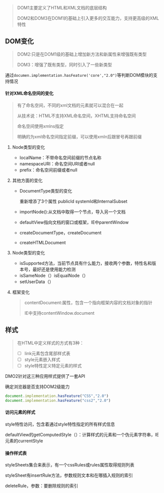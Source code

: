 > DOM1主要定义了HTML和XML文档的底层结构
>
> DOM2和DOM3在DOM1的基础上引入更多的交互能力，支持更高级的XML特性

## DOM变化

> DOM2:只是在DOM1级的基础上增加新方法和新属性来增强既有类型
>
> DOM3：增强了既有类型，同时引入了一些新类型

通过`documen.implementation.hasFeature('core',"2.0")`等判断DOM模块的支持情况

#### 针对XML命名空间的变化

> 有了命名空间，不同的xml文档的元素就可以混合在一起
>
> 从技术说：HTML不支持XML命名空间，XHTML支持命名空间
>
> 命名空间使用xmlns指定
>
> 明确的为xml命名空间指定前缀，可以使用xmln后跟冒号再跟前缀

1. Node类型的变化

   - localName：不带命名空间前缀的节点名称
   - namespaceURI：命名空间URI或者null
   - prefix：命名空间前缀或者null

2. 其他方面的变化

   - DocumentType类型的变化

     重新增添了3个属性 publicId systemId和InternalSubset

   - importNode():从文档中取得一个节点，导入另一个文档

   - defaultView指向文档的窗口或框架，IE中parentWindow

   - createDocumentType，createDocument

   - createHTMLDocument

3. Node类型的变化

   - isSupported方法，当前节点具有什么能力，接收两个参数，特性名和版本号，最好还是使用能力检测
   - isSameNode（）isEqualNode（）
   - setUserData（）

4. 框架变化

   > contentDocument:属性，包含一个指向框架内容的文档对象的指针
   >
   > IE中支持contentWindow.document

## 样式

> 在HTML中定义样式的方式有3种：
>
> - [ ] link元素包含尾部样式表
> - [ ] style元素嵌入样式
> - [ ] style特性定义特定元素的样式

DMO2针对这三种应用样式提供了一套API

确定浏览器是否支持DOM2级能力

```javascript
document.implementation.hasFeature("CSS","2.0")
document.implementation.hasFeature("css2","2.0")
```

#### 访问元素的样式

style特性访问，包含着通过style特性指定的所有样式信息

defaultView的getComputedStyle（）：计算样式的元素和一个伪元素字符串，IE元素的currentStyle

#### 操作样式表

styleSheets集合来表示，有一个cssRules或rules属性取得规则列表

styleSheet有insertRule方法，参数规则文本和在哪插入规则的索引

deleteRule，参数：要删除规则的索引

#### 
